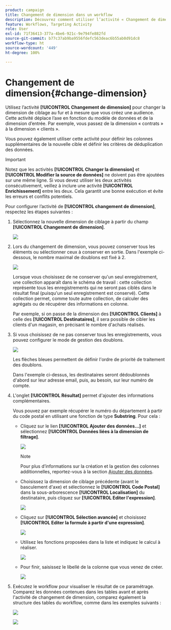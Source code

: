 ```yaml
---
product: campaign
title: Changement de dimension dans un workflow
description: Découvrez comment utiliser l’activité « Changement de dimension ».
feature: Workflows, Targeting Activity
role: User
exl-id: 71f36413-377a-4be6-921c-9e794fe882fd
source-git-commit: b77c37ab9ba9556fdefc563deac6b55ab0d91dc8
workflow-type: ht
source-wordcount: '449'
ht-degree: 100%

---
```


# Changement de dimension{#change-dimension}

Utilisez l’activité **[!UICONTROL Changement de dimension]** pour changer la dimension de ciblage au fur et à mesure que vous créez une audience. Cette activité déplace l’axe en fonction du modèle de données et de la dimension d’entrée. Par exemple, vous passez de la dimension « contrats » à la dimension « clients ».

Vous pouvez également utiliser cette activité pour définir les colonnes supplémentaires de la nouvelle cible et définir les critères de déduplication des données.

>[!IMPORTANT]
>
>Notez que les activités **[!UICONTROL Changer la dimension]** et **[!UICONTROL Modifier la source de données]** ne doivent pas être ajoutées sur une même ligne. Si vous devez utiliser les deux activités consécutivement, veillez à inclure une activité **[!UICONTROL Enrichissement]** entre les deux. Cela garantit une bonne exécution et évite les erreurs et conflits potentiels.

Pour configurer l’activité de **[!UICONTROL changement de dimension]**, respectez les étapes suivantes :

1. Sélectionnez la nouvelle dimension de ciblage à partir du champ **[!UICONTROL Changement de dimension]**.

   ![](assets/s_user_change_dimension_param1.png)

1. Lors du changement de dimension, vous pouvez conserver tous les éléments ou sélectionner ceux à conserver en sortie. Dans l&#39;exemple ci-dessous, le nombre maximal de doublons est fixé à 2.

   ![](assets/s_user_change_dimension_limit.png)

   Lorsque vous choisissez de ne conserver qu&#39;un seul enregistrement, une collection apparaît dans le schéma de travail : cette collection représente tous les enregistrements qui ne seront pas ciblés dans le résultat final (puisqu&#39;un seul enregistrement est conservé). Cette collection permet, comme toute autre collection, de calculer des agrégats ou de récupérer des informations en colonne.

   Par exemple, si on passe de la dimension des **[!UICONTROL Clients]** à celle des **[!UICONTROL Destinataires]**, il sera possible de cibler les clients d&#39;un magasin, en précisant le nombre d&#39;achats réalisés.

1. Si vous choisissez de ne pas conserver tous les enregistrements, vous pouvez configurer le mode de gestion des doublons.

   ![](assets/s_user_change_dimension_param2.png)

   Les flèches bleues permettent de définir l&#39;ordre de priorité de traitement des doublons.

   Dans l&#39;exemple ci-dessus, les destinataires seront dédoublonnés d&#39;abord sur leur adresse email, puis, au besoin, sur leur numéro de compte.

1. L&#39;onglet **[!UICONTROL Résultat]** permet d&#39;ajouter des informations complémentaires.

   Vous pouvez par exemple récupérer le numéro du département à partir du code postal en utilisant une fonction de type **Substring**. Pour cela :

   * Cliquez sur le lien **[!UICONTROL Ajouter des données...]** et sélectionnez **[!UICONTROL Données liées à la dimension de filtrage]**.

     ![](assets/wf_change-dimension_sample_01.png)

     >[!NOTE]
     >
     >Pour plus d’informations sur la création et la gestion des colonnes additionnelles, reportez-vous à la section [Ajouter des données](query.md#add-data).

   * Choisissez la dimension de ciblage précédente (avant le basculement d&#39;axe) et sélectionnez le **[!UICONTROL Code Postal]** dans la sous-arborescence **[!UICONTROL Localisation]** du destinataire, puis cliquez sur **[!UICONTROL Editer l&#39;expression]**.

     ![](assets/wf_change-dimension_sample_02.png)

   * Cliquez sur **[!UICONTROL Sélection avancée]** et choisissez **[!UICONTROL Editer la formule à partir d&#39;une expression]**.

     ![](assets/wf_change-dimension_sample_03.png)

   * Utilisez les fonctions proposées dans la liste et indiquez le calcul à réaliser.

     ![](assets/wf_change-dimension_sample_04.png)

   * Pour finir, saisissez le libellé de la colonne que vous venez de créer.

     ![](assets/wf_change-dimension_sample_05.png)

1. Exécutez le workflow pour visualiser le résultat de ce paramétrage. Comparez les données contenues dans les tables avant et après l&#39;activité de changement de dimension, comparez également la structure des tables du workflow, comme dans les exemples suivants :

   ![](assets/wf_change-dimension_sample_06.png)

   ![](assets/wf_change-dimension_sample_07.png)
